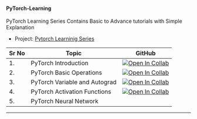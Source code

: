 
#### PyTorch-Learning
PyTorch Learning Series Contains Basic to Advance tutorials with Simple  Explanation





<p align="justify">
<ul>
  <li>Project: <a href="https://youtu.be/_R-mvKBD5U8">Pytorch Learninig Series</a></li>
</ul>
</p>

| Sr No | Topic                         | GitHub                                                       |
| ----- | ----------------------------- | ------------------------------------------------------------ |
| 1.    | PyTorch Introduction          | [![Open In Collab](https://colab.research.google.com/assets/colab-badge.svg)](https://colab.research.google.com/github/ashishpatel26/Pytorch-Learning/blob/main/Pytorch_Basic_Introduction.ipynb) |
| 2.    | PyTorch Basic Operations      | [![Open In Collab](https://colab.research.google.com/assets/colab-badge.svg)](https://colab.research.google.com/github/ashishpatel26/Pytorch-Learning/blob/main/Pytorch_Basics_Operations.ipynb) |
| 3.    | PyTorch Variable and Autograd | [![Open In Collab](https://colab.research.google.com/assets/colab-badge.svg)](https://colab.research.google.com/github/ashishpatel26/Pytorch-Learning/blob/main/Pytorch_Variable_and_Autograd.ipynb) |
| 4.    | PyTorch Activation Functions  | [![Open In Collab](https://colab.research.google.com/assets/colab-badge.svg)](https://colab.research.google.com/github/ashishpatel26/Pytorch-Learning/blob/main/Pytorch_Activation_Functions.ipynb) |
| 5.    | PyTorch Neural Network        |                                                              |


---
